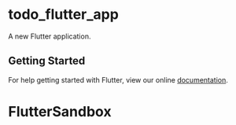 # todo_flutter_app

A new Flutter application.

## Getting Started

For help getting started with Flutter, view our online
[documentation](https://flutter.io/).
# FlutterSandbox
